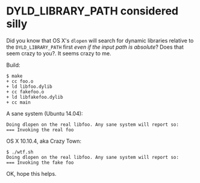 # DYLD_LIBRARY_PATH considered silly

Did you know that OS X's `dlopen` will search for dynamic libraries relative to
the `DYLD_LIBRARY_PATH` first _even if the input path is absolute_? Does that
seem crazy to you?. It seems crazy to me.

Build:

```
$ make
+ cc foo.o
+ ld libfoo.dylib
+ cc fakefoo.o
+ ld libfakefoo.dylib
+ cc main
```

A sane system (Ubuntu 14.04):

```
Doing dlopen on the real libfoo. Any sane system will report so:
=== Invoking the real foo
```

OS X 10.10.4, aka Crazy Town:

```
$ ./wtf.sh
Doing dlopen on the real libfoo. Any sane system will report so:
=== Invoking the fake foo
```

OK, hope this helps.
